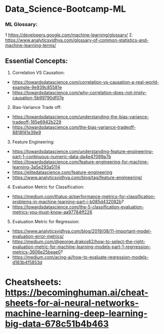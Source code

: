# Data_Science-Bootcamp-ML
### ML Glossary:
1  https://developers.google.com/machine-learning/glossary/
2. https://www.analyticsvidhya.com/glossary-of-common-statistics-and-machine-learning-terms/

## Essential Concepts:

1. Correlation VS Causation: 
* https://towardsdatascience.com/correlation-vs-causation-a-real-world-example-9e939c85581e
* https://towardsdatascience.com/why-correlation-does-not-imply-causation-5b99790df07e

2. Bias-Variance Trade off:
* https://towardsdatascience.com/understanding-the-bias-variance-tradeoff-165e6942b229
* https://towardsdatascience.com/the-bias-variance-tradeoff-8818f41e39e9

3. Feature Engineering:
* https://towardsdatascience.com/understanding-feature-engineering-part-1-continuous-numeric-data-da4e47099a7b
* https://towardsdatascience.com/feature-engineering-for-machine-learning-3a5e293a5114
* https://elitedatascience.com/feature-engineering
* https://www.analyticsvidhya.com/blog/tag/feature-engineering/

4. Evaluation Metric for Classification:
* https://medium.com/thalus-ai/performance-metrics-for-classification-problems-in-machine-learning-part-i-b085d432082b?
* https://towardsdatascience.com/the-5-classification-evaluation-metrics-you-must-know-aa97784ff226

5. Evaluation Metric for Regression:
* https://www.analyticsvidhya.com/blog/2019/08/11-important-model-evaluation-error-metrics/
* https://medium.com/@george.drakos62/how-to-select-the-right-evaluation-metric-for-machine-learning-models-part-1-regrression-metrics-3606e25beae0?
* https://medium.com/acing-ai/how-to-evaluate-regression-models-d183b4f5853d


# Cheatsheets: https://becominghuman.ai/cheat-sheets-for-ai-neural-networks-machine-learning-deep-learning-big-data-678c51b4b463

